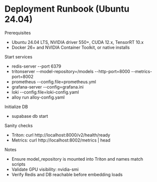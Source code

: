 # Deployment Runbook (Ubuntu 24.04)

Prerequisites
- Ubuntu 24.04 LTS, NVIDIA driver 550+, CUDA 12.x, TensorRT 10.x
- Docker 26+ and NVIDIA Container Toolkit, or native installs

Start services
- redis-server --port 6379
- tritonserver --model-repository=/models --http-port=8000 --metrics-port=8002
- prometheus --config.file=prometheus.yml
- grafana-server --config=grafana.ini
- loki --config.file=loki-config.yaml
- alloy run alloy-config.yaml

Initialize DB
- supabase db start

Sanity checks
- Triton: curl http://localhost:8000/v2/health/ready
- Metrics: curl http://localhost:8002/metrics | head

Notes
- Ensure model_repository is mounted into Triton and names match scripts
- Validate GPU visibility: nvidia-smi
- Verify Redis and DB reachable before embedding loads

